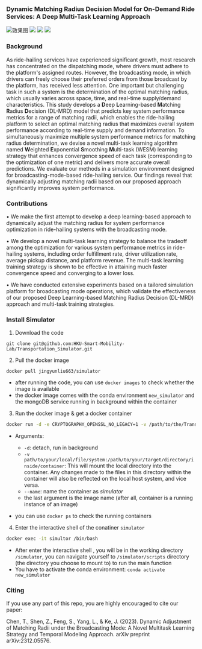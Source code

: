 ### Dynamic Matching Radius Decision Model for On-Demand Ride Services: A Deep Multi-Task Learning Approach

![效果图](https://img.shields.io/static/v1?label=build&message=passing&color=green) ![](https://img.shields.io/static/v1?label=python&message=3&color=blue) ![](https://img.shields.io/static/v1?label=release&message=2.0&color=green) ![](https://img.shields.io/static/v1?label=license&message=MIT&color=blue)

### Background

As ride-hailing services have experienced significant growth, most research has concentrated on the dispatching mode, where drivers must adhere to the platform's assigned routes. However, the broadcasting mode, in which drivers can freely choose their preferred orders from those broadcast by the platform, has received less attention. One important but challenging task in such a system is the determination of the optimal matching radius, which usually varies across space, time, and real-time supply/demand characteristics. This study develops a **D**eep **L**earning-based **M**atching **R**adius **D**ecision (DL-MRD) model that predicts key system performance metrics for a range of matching radii, which enables the ride-hailing platform to select an optimal matching radius that maximizes overall system performance according to real-time supply and demand information. To simultaneously maximize multiple system performance metrics for matching radius determination, we devise a novel multi-task learning algorithm named **W**eighted **E**xponential **S**moothing **M**ulti-task (WESM) learning strategy that enhances convergence speed of each task (corresponding to the optimization of one metric) and delivers more accurate overall predictions. We evaluate our methods in a simulation environment designed for broadcasting-mode-based ride-hailing service. Our findings reveal that dynamically adjusting matching radii based on our proposed approach significantly improves system performance.



### Contributions

• We make the first attempt to develop a deep learning-based approach to dynamically adjust the matching radius for system performance optimization in ride-hailing systems with the broadcasting mode.

• We develop a novel multi-task learning strategy to balance the tradeoff among the optimization for various system performance metrics in ride-hailing systems, including order fulfillment rate, driver utilization rate, average pickup distance, and platform revenue. The multi-task learning training strategy is shown to be effective in attaining much faster convergence speed and converging to a lower loss. 

• We have conducted extensive experiments based on a tailored simulation platform for broadcasting mode operations, which validate the effectiveness of our proposed Deep Learning-based Matching Radius Decision (DL-MRD) approach and multi-task training strategies.



<div id="pdfContainer">

<script src="https://cdnjs.cloudflare.com/ajax/libs/pdfobject/2.2.6/pdfobject.min.js"></script>
<script>
    PDFObject.embed("https://github.com/HKU-Smart-Mobility-Lab/DL-MRD-Broadcasting/blob/main/order-matching.pdf", "#pdfContainer");
</script>
</div>

### Install Simulator

1. Download the code

  `git clone git@github.com:HKU-Smart-Mobility-Lab/Transportation_Simulator.git`

2. Pull the docker image

  `docker pull jingyunliu663/simulator`

- after running the code, you can use `docker images` to check whether the image is available
- the docker image comes with the conda environment `new_simulator` and the mongoDB service running in background within the container

3. Run the docker image & get a docker container
```bash
docker run -d -e CRYPTOGRAPHY_OPENSSL_NO_LEGACY=1 -v /path/to/the/Transportation_Simulator:/simulator/scripts --name simulator jingyunliu663/simulator
```
- Arguments:
  - `-d`: detach, run in background
  - `-v path/to/your/local/file/system:/path/to/your/target/directory/inside/container`: This will mount the local directory into the container. Any changes made to the files in this directory within the container will also be reflected on the local host system, and vice versa.
  - `--name`: name the container as *simulator*
  - the last argument is the image name (after all, container is a running instance of an image)

- you can use `docker ps` to check the running containers

4. Enter the interactive shell of the conatiner `simulator`
```bash
docker exec -it simultor /bin/bash
```

- After enter the interactive shell , you will be in the working directory `/simulator`, you can navigate yourself to  `/simulator/scripts` directory (the directory you choose to mount to) to run the main function
- You have to activate the conda environment: `conda activate new_simulator` 






###  Citing

If you use any part of this repo, you are highly encouraged to cite our paper:

Chen, T., Shen, Z., Feng, S., Yang, L., & Ke, J. (2023). Dynamic Adjustment of Matching Radii under the Broadcasting Mode: A Novel Multitask Learning Strategy and Temporal Modeling Approach. arXiv preprint arXiv:2312.05576.





##### 
